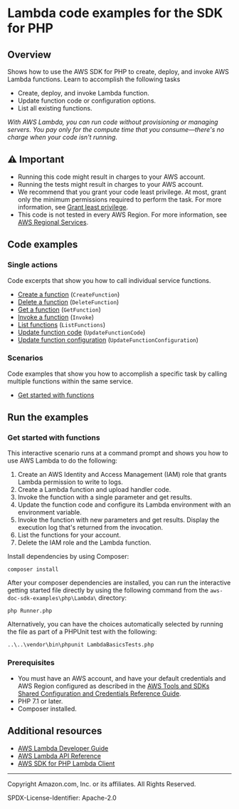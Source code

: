 # Lambda code examples for the SDK for PHP

## Overview

Shows how to use the AWS SDK for PHP to create, deploy, and invoke
AWS Lambda functions. Learn to accomplish the following tasks

* Create, deploy, and invoke Lambda function.
* Update function code or configuration options.
* List all existing functions.

*With AWS Lambda, you can run code without provisioning or managing servers. You pay only for the compute time that 
you consume—there's no charge when your code isn't running.*

## ⚠️ Important

* Running this code might result in charges to your AWS account.
* Running the tests might result in charges to your AWS account.
* We recommend that you grant your code least privilege. At most, grant only the minimum permissions required to perform the task. For more information, see [Grant least privilege](https://docs.aws.amazon.com/IAM/latest/UserGuide/best-practices.html#grant-least-privilege).
* This code is not tested in every AWS Region. For more information, see [AWS Regional Services](https://aws.amazon.com/about-aws/global-infrastructure/regional-product-services).

## Code examples

### Single actions

Code excerpts that show you how to call individual service functions.

* [Create a function](LambdaService.php)
  (`CreateFunction`)
* [Delete a function](LambdaService.php)
  (`DeleteFunction`)
* [Get a function](LambdaService.php)
  (`GetFunction`)
* [Invoke a function](LambdaService.php)
  (`Invoke`)
* [List functions](LambdaService.php)
  (`ListFunctions`)
* [Update function code](LambdaService.php)
  (`UpdateFunctionCode`)
* [Update function configuration](LambdaService.php)
  (`UpdateFunctionConfiguration`)

### Scenarios

Code examples that show you how to accomplish a specific task by calling multiple functions within the same service.

* [Get started with functions](GettingStartedWithLambda.php)

## Run the examples

### Get started with functions

This interactive scenario runs at a command prompt and shows you how to use
AWS Lambda to do the following:

1. Create an AWS Identity and Access Management (IAM) role that grants Lambda
   permission to write to logs.
1. Create a Lambda function and upload handler code.
1. Invoke the function with a single parameter and get results.
1. Update the function code and configure its Lambda environment with an environment
   variable.
1. Invoke the function with new parameters and get results. Display the execution
   log that's returned from the invocation.
1. List the functions for your account.
1. Delete the IAM role and the Lambda function.

Install dependencies by using Composer:

```
composer install
```

After your composer dependencies are installed, you can run the interactive getting started file directly by using the
following command from the `aws-doc-sdk-examples\php\Lambda\` directory:

```
php Runner.php
```   

Alternatively, you can have the choices automatically selected by running the file as part of a PHPUnit test with the
following:

```
..\..\vendor\bin\phpunit LambdaBasicsTests.php
```

### Prerequisites

- You must have an AWS account, and have your default credentials and AWS Region configured as described in
  the [AWS Tools and SDKs Shared Configuration and Credentials Reference Guide](https://docs.aws.amazon.com/credref/latest/refdocs/creds-config-files.html).
- PHP 7.1 or later.
- Composer installed.

## Additional resources

* [AWS Lambda Developer Guide](https://docs.aws.amazon.com/lambda/latest/dg/welcome.html)
* [AWS Lambda API Reference](https://docs.aws.amazon.com/lambda/latest/dg/API_Reference.html)
* [AWS SDK for PHP Lambda Client](https://docs.aws.amazon.com/aws-sdk-php/v3/api/class-Aws.Lambda.LambdaClient.html)

---

Copyright Amazon.com, Inc. or its affiliates. All Rights Reserved.

SPDX-License-Identifier: Apache-2.0
